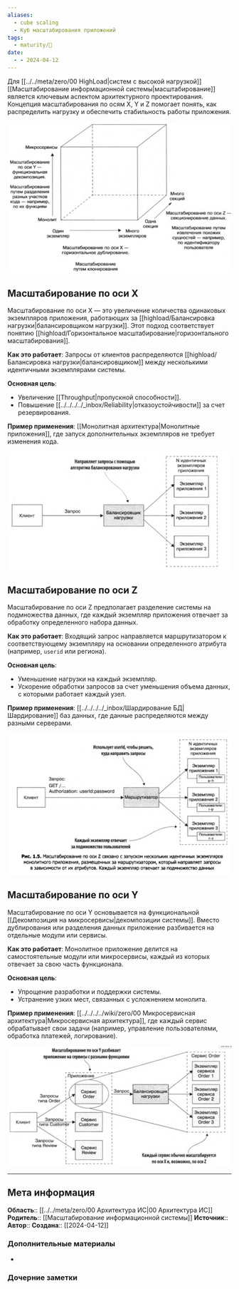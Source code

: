 ```yaml
---
aliases:
  - cube scaling
  - Куб масштабирования приложений
tags:
  - maturity/🌱
date:
  - - 2024-04-12
---
```

Для [[../../meta/zero/00 HighLoad|систем с высокой нагрузкой]] [[Масштабирование информационной системы|масштабирование]] является ключевым аспектом архитектурного проектирования. Концепция масштабирования по осям X, Y и Z помогает понять, как распределить нагрузку и обеспечить стабильность работы приложения.

![](../../meta/files/images/cfac08bc-c9b0-4894-ab40-7e319c5bc13b.jpg)
## Масштабирование по оси Х
Масштабирование по оси X — это увеличение количества одинаковых экземпляров приложения, работающих за [[highload/Балансировка нагрузки|балансировщиком нагрузки]]. Этот подход соответствует понятию [[highload/Горизонтальное масштабирование|горизонтального масштабирования]].

**Как это работает**:  Запросы от клиентов распределяются [[highload/Балансировка нагрузки|балансировщиком]] между несколькими идентичными экземплярами системы.

**Основная цель**:
- Увеличение [[Throughput|пропускной способности]].
- Повышение [[../../../../_inbox/Reliability|отказоустойчивости]] за счет резервирования.

**Пример применения**: [[Монолитная архитектура|Монолитные приложения]], где запуск дополнительных экземпляров не требует изменения кода.

![](../../meta/files/images/df56a7dd-ec73-4188-9502-8b6db06762f6.jpg)
## Масштабирование по оси Z
Масштабирование по оси Z предполагает разделение системы на подмножества данных, где каждый экземпляр приложения отвечает за обработку определенного набора данных.

**Как это работает**: Входящий запрос направляется маршрутизатором к соответствующему экземпляру на основании определенного атрибута (например, `userid` или региона).

**Основная цель**:
- Уменьшение нагрузки на каждый экземпляр.
- Ускорение обработки запросов за счет уменьшения объема данных, с которыми работает каждый узел.

**Пример применения**: [[../../../../_inbox/Шардирование БД|Шардирование]] баз данных, где данные распределяются между разными серверами.

![](../../meta/files/images/Pasted%20image%2020240412202007.png)

## Масштабирование по оси Y
Масштабирование по оси Y основывается на функциональной [[Декомпозиция на микросервисы|декомпозиции системы]]. Вместо дублирования или разделения данных приложение разбивается на отдельные модули или сервисы.

**Как это работает**: Монолитное приложение делится на самостоятельные модули или микросервисы, каждый из которых отвечает за свою часть функционала.

**Основная цель**:
- Упрощение разработки и поддержки системы.
- Устранение узких мест, связанных с усложнением монолита.

**Пример применения**: [[../../../../wiki/zero/00 Микросервисная архитектура|Микросервисная архитектура]], где каждый сервис обрабатывает свои задачи (например, управление пользователями, обработка платежей, логирование).

![](../../meta/files/images/99a03ca9-8253-4085-912e-459dd62f839d.jpg)
***
## Мета информация
**Область**:: [[../../meta/zero/00 Архитектура ИС|00 Архитектура ИС]]
**Родитель**:: [[Масштабирование информационной системы]]
**Источник**:: 
**Автор**:: 
**Создана**:: [[2024-04-12]]
### Дополнительные материалы
- 
### Дочерние заметки
<!-- QueryToSerialize: LIST FROM [[]] WHERE contains(Родитель, this.file.link) or contains(parents, this.file.link) -->

